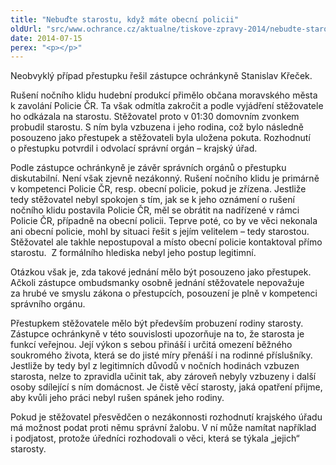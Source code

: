 ```yaml
---
title: "Nebuďte starostu, když máte obecní policii"
oldUrl: "src/www.ochrance.cz/aktualne/tiskove-zpravy-2014/nebudte-starostu-kdyz-mate-obecni-policii"
date: 2014-07-15
perex: "<p></p>"
---
```


<!-- imported from the old website -->

<p>Neobvyklý případ přestupku řešil zástupce ochránkyně Stanislav Křeček. </p><p>Rušení nočního klidu hudební produkcí přimělo občana moravského města k zavolání Policie ČR. Ta však odmítla zakročit a podle vyjádření stěžovatele ho odkázala na starostu. Stěžovatel proto v 01:30 domovním zvonkem probudil starostu. S ním byla vzbuzena i jeho rodina, což bylo následně posouzeno jako přestupek a stěžovateli byla uložena pokuta. Rozhodnutí o přestupku potvrdil i odvolací správní orgán – krajský úřad.</p><p>Podle zástupce ochránkyně je závěr správních orgánů o přestupku diskutabilní. Není však zjevně nezákonný. Rušení nočního klidu je primárně v kompetenci Policie ČR, resp. obecní policie, pokud je zřízena. Jestliže tedy stěžovatel nebyl spokojen s tím, jak se k jeho oznámení o rušení nočního klidu postavila Policie ČR, měl se obrátit na nadřízené v rámci Policie ČR, případně na obecní policii. Teprve poté, co by ve věci nekonala ani obecní policie, mohl by situaci řešit s jejím velitelem – tedy starostou. Stěžovatel ale takhle nepostupoval a místo obecní policie kontaktoval přímo starostu.  Z formálního hlediska nebyl jeho postup legitimní. </p><p>Otázkou však je, zda takové jednání mělo být posouzeno jako přestupek. Ačkoli zástupce ombudsmanky osobně jednání stěžovatele nepovažuje za hrubé ve smyslu zákona o přestupcích, posouzení je plně v kompetenci správního orgánu. </p><p>Přestupkem stěžovatele mělo být především probuzení rodiny starosty. Zástupce ochránkyně v této souvislosti upozorňuje na to, že starosta je funkcí veřejnou. Její výkon s sebou přináší i určitá omezení běžného soukromého života, která se do jisté míry přenáší i na rodinné příslušníky. Jestliže by tedy byl z legitimních důvodů v nočních hodinách vzbuzen starosta, nelze to zpravidla učinit tak, aby zároveň nebyly vzbuzeny i další osoby sdílející s ním domácnost. Je čistě věcí starosty, jaká opatření přijme, aby kvůli jeho práci nebyl rušen spánek jeho rodiny. </p>Pokud je stěžovatel přesvědčen o nezákonnosti rozhodnutí krajského úřadu má možnost podat proti němu správní žalobu. V ní může namítat například i podjatost, protože úředníci rozhodovali o věci, která se týkala „jejich“ starosty.
